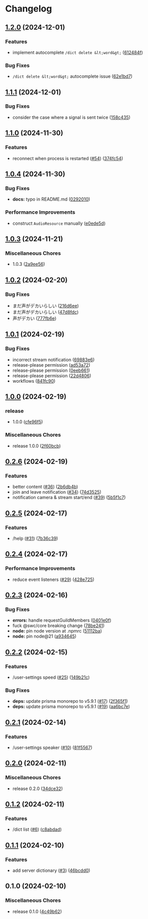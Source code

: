 # Changelog

## [1.2.0](https://github.com/arpabot/ohno-bot/compare/v1.1.1...v1.2.0) (2024-12-01)


### Features

* implement autocomplete `/dict delete &lt;word&gt;` ([612484f](https://github.com/arpabot/ohno-bot/commit/612484f26e3161c2845551a34d5673a04cb5e39c))


### Bug Fixes

* `/dict delete &lt;word&gt;` autocomplete issue ([62e1bd7](https://github.com/arpabot/ohno-bot/commit/62e1bd78c9c4e1ac92adb9faf13827461e75deb6))

## [1.1.1](https://github.com/arpabot/ohno-bot/compare/v1.1.0...v1.1.1) (2024-12-01)


### Bug Fixes

* consider the case where a signal is sent twice ([158c435](https://github.com/arpabot/ohno-bot/commit/158c43526d0e2c9919c8f2aa1e4224677e579154))

## [1.1.0](https://github.com/arpabot/ohno-bot/compare/v1.0.4...v1.1.0) (2024-11-30)


### Features

* reconnect when process is restarted ([#54](https://github.com/arpabot/ohno-bot/issues/54)) ([374fc54](https://github.com/arpabot/ohno-bot/commit/374fc54371887e7cffb46ed593f612219899f2fc))

## [1.0.4](https://github.com/arpabot/ohno-bot/compare/v1.0.3...v1.0.4) (2024-11-30)


### Bug Fixes

* **docs:** typo in README.md ([0292010](https://github.com/arpabot/ohno-bot/commit/0292010a3e2a1b045c4f69423e5e34d5f250e41c))


### Performance Improvements

* construct `AudioResource` manually ([e0ede5d](https://github.com/arpabot/ohno-bot/commit/e0ede5db5710f0951e0ebf874fc6db9e5946600e))

## [1.0.3](https://github.com/arpabot/ohno-bot/compare/v1.0.2...v1.0.3) (2024-11-21)


### Miscellaneous Chores

* 1.0.3 ([2a9ee56](https://github.com/arpabot/ohno-bot/commit/2a9ee567081df75d883b21a6a5d207637539175a))

## [1.0.2](https://github.com/arpabot/ohno-bot/compare/v1.0.1...v1.0.2) (2024-02-20)


### Bug Fixes

* まだ声がデカいらしい ([216d6ee](https://github.com/arpabot/ohno-bot/commit/216d6ee28899998e5d9d001c495226d1725f6fb0))
* まだ声がデカいらしい ([47d8fdc](https://github.com/arpabot/ohno-bot/commit/47d8fdc6b5a216310a9d47c29c04bfc6600f9656))
* 声がデカい ([777fb6e](https://github.com/arpabot/ohno-bot/commit/777fb6ee0d8edc319ce9b845fc1eac19eee4d5de))

## [1.0.1](https://github.com/arpabot/ohno-bot/compare/v1.0.0...v1.0.1) (2024-02-19)


### Bug Fixes

* incorrect stream notification ([69883e6](https://github.com/arpabot/ohno-bot/commit/69883e6dc46a709d05767377e06283f99c66c73b))
* release-please permission ([ad53a72](https://github.com/arpabot/ohno-bot/commit/ad53a725467ec331ec52bb7928592fd35027bb5d))
* release-please permission ([0eeb661](https://github.com/arpabot/ohno-bot/commit/0eeb6617942807514243b5772aed77cb0a461513))
* release-please permission ([22d4806](https://github.com/arpabot/ohno-bot/commit/22d480697af40054dc3f2f98fd4c6a54234291b1))
* workflows ([841fc90](https://github.com/arpabot/ohno-bot/commit/841fc9087f58901621626bfdc7260e77d1ee917d))

## [1.0.0](https://github.com/yuimarudev/ohno-rewrite/compare/v0.2.6...v1.0.0) (2024-02-19)


### release

* 1.0.0 ([cfe96f5](https://github.com/yuimarudev/ohno-rewrite/commit/cfe96f5c532c3ac726073d00f1f0d1a55abeb2fb))


### Miscellaneous Chores

* release 1.0.0 ([2f60bcb](https://github.com/yuimarudev/ohno-rewrite/commit/2f60bcbd054418a4377a666951081211a87d9db2))

## [0.2.6](https://github.com/yuimarudev/ohno-rewrite/compare/v0.2.5...v0.2.6) (2024-02-19)


### Features

* better content ([#36](https://github.com/yuimarudev/ohno-rewrite/issues/36)) ([2b6db4b](https://github.com/yuimarudev/ohno-rewrite/commit/2b6db4bd923df60fb1aecb0e663321cc2cd98886))
* join and leave notification ([#34](https://github.com/yuimarudev/ohno-rewrite/issues/34)) ([74d3525](https://github.com/yuimarudev/ohno-rewrite/commit/74d3525d95f6c0d4a4d6efd6a5d6c25bde1535b3))
* notification camera & stream start/end ([#39](https://github.com/yuimarudev/ohno-rewrite/issues/39)) ([5b5f1c7](https://github.com/yuimarudev/ohno-rewrite/commit/5b5f1c7bb0f3e2a4b69b99283c380786f2f97998))

## [0.2.5](https://github.com/yuimarudev/ohno-rewrite/compare/v0.2.4...v0.2.5) (2024-02-17)


### Features

* /help ([#31](https://github.com/yuimarudev/ohno-rewrite/issues/31)) ([7b36c39](https://github.com/yuimarudev/ohno-rewrite/commit/7b36c3934c8da2a1c0f54a030acff586ab52537c))

## [0.2.4](https://github.com/yuimarudev/ohno-rewrite/compare/v0.2.3...v0.2.4) (2024-02-17)


### Performance Improvements

* reduce event listeners ([#29](https://github.com/yuimarudev/ohno-rewrite/issues/29)) ([428e725](https://github.com/yuimarudev/ohno-rewrite/commit/428e7255bb5c99ff1ff388614d1c3bd6002773ae))

## [0.2.3](https://github.com/yuimarudev/ohno-rewrite/compare/v0.2.2...v0.2.3) (2024-02-16)


### Bug Fixes

* **errors:** handle requestGuildMembers ([0401e0f](https://github.com/yuimarudev/ohno-rewrite/commit/0401e0ffe46633b3e7d2230c5232d2b301ba226b))
* fuck @swc/core breaking change ([78be241](https://github.com/yuimarudev/ohno-rewrite/commit/78be2412165ee209ec685246bb2ce15f00ad9a93))
* **node:** pin node version at .npmrc ([51112ba](https://github.com/yuimarudev/ohno-rewrite/commit/51112ba44aec5d6ac2e2e20c1122ac13db62b881))
* **node:** pin node@21 ([a934645](https://github.com/yuimarudev/ohno-rewrite/commit/a9346459881b45ce18dfcc0a17dc211f955e0e19))

## [0.2.2](https://github.com/yuimarudev/ohno-rewrite/compare/v0.2.1...v0.2.2) (2024-02-15)


### Features

* /user-settings speed ([#25](https://github.com/yuimarudev/ohno-rewrite/issues/25)) ([149b21c](https://github.com/yuimarudev/ohno-rewrite/commit/149b21ca1e8a009ca6b65861bb9779eb3695d107))


### Bug Fixes

* **deps:** update prisma monorepo to v5.9.1 ([#17](https://github.com/yuimarudev/ohno-rewrite/issues/17)) ([2f365f1](https://github.com/yuimarudev/ohno-rewrite/commit/2f365f17800bd4371dc21d1e05d1765b30b7b020))
* **deps:** update prisma monorepo to v5.9.1 ([#19](https://github.com/yuimarudev/ohno-rewrite/issues/19)) ([aa6bc7e](https://github.com/yuimarudev/ohno-rewrite/commit/aa6bc7e4be62c6d90b78665d941ab0b1c0135fae))

## [0.2.1](https://github.com/yuimarudev/ohno-rewrite/compare/v0.2.0...v0.2.1) (2024-02-14)


### Features

* /user-settings speaker ([#10](https://github.com/yuimarudev/ohno-rewrite/issues/10)) ([81f5567](https://github.com/yuimarudev/ohno-rewrite/commit/81f556783f43354cd144c352fbe26cc0b0bf881e))

## [0.2.0](https://github.com/yuimarudev/ohno-rewrite/compare/v0.1.2...v0.2.0) (2024-02-11)


### Miscellaneous Chores

* release 0.2.0 ([34dce32](https://github.com/yuimarudev/ohno-rewrite/commit/34dce32d550a1821915457bfada903462b51cd66))

## [0.1.2](https://github.com/yuimarudev/ohno-rewrite/compare/v0.1.1...v0.1.2) (2024-02-11)


### Features

* /dict list ([#6](https://github.com/yuimarudev/ohno-rewrite/issues/6)) ([c8abdad](https://github.com/yuimarudev/ohno-rewrite/commit/c8abdadacf47dffa8fd52576767581b1b2b7a926))

## [0.1.1](https://github.com/yuimarudev/ohno-rewrite/compare/v0.1.0...v0.1.1) (2024-02-10)


### Features

* add server dictionary ([#3](https://github.com/yuimarudev/ohno-rewrite/issues/3)) ([46bcdd0](https://github.com/yuimarudev/ohno-rewrite/commit/46bcdd087e5106ab91ca17cc7b458ad0d3d191ae))

## 0.1.0 (2024-02-10)


### Miscellaneous Chores

* release 0.1.0 ([4c49b62](https://github.com/yuimarudev/ohno-rewrite/commit/4c49b62b9c7ba0d1edbc825e3adffd46684783d6))
